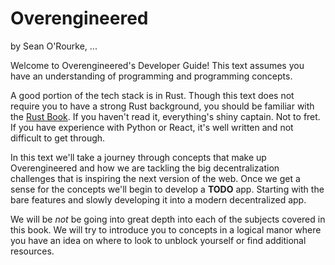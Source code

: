 # Overengineered

by Sean O'Rourke, ...

Welcome to Overengineered's Developer Guide! This text assumes you have an
understanding of programming and programming concepts.

A good portion of the tech stack is in Rust. Though this text does not require
you to have a strong Rust background, you should be familiar with the
[Rust Book](https://doc.rust-lang.org/book/title-page.html). If you haven't
read it, everything's shiny captain. Not to fret. If you have experience with
Python or React, it's well written and not difficult to get through.

In this text we'll take a journey through concepts that make up Overengineered
and how we are tackling the big decentralization challenges that is inspiring
the next version of the web. Once we get a sense for the concepts we'll begin
to develop a **TODO** app. Starting with the bare features and slowly
developing it into a modern decentralized app.

We will be _not_ be going into great depth into each of the subjects covered in
this book. We will try to introduce you to concepts in a logical manor where
you have an idea on where to look to unblock yourself or find additional
resources.
